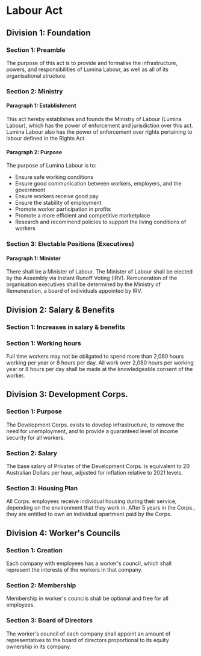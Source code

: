 # Labour Act


## Division 1: Foundation

### Section 1: Preamble
The purpose of this act is to provide and formalise the infrastructure, powers, and responsibilities of Lumina Labour, as well as all of its organisational structure.

### Section 2: Ministry

#### Paragraph 1: Establishment
This act hereby establishes and founds the Ministry of Labour (Lumina Labour), which has the power of enforcement and jurisdiction over this act. Lumina Labour also has the power of enforcement over rights pertaining to labour defined in the Rights Act.

#### Paragraph 2: Purpose
The purpose of Lumina Labour is to: 

- Ensure safe working conditions
- Ensure good communication between workers, employers, and the government
- Ensure workers receive good pay
- Ensure the stability of employment
- Promote worker participation in profits
- Promote a more efficient and competitive marketplace
- Research and recommend policies to support the living conditions of workers

### Section 3: Electable Positions (Executives)

#### Paragraph 1: Minister
There shall be a Minister of Labour. The Minister of Labour shall be elected by the Assembly via Instant Runoff Voting (IRV). Remuneration of the organisation executives shall be determined by the Ministry of Remuneration, a board of individuals appointed by IRV.


## Division 2: Salary & Benefits

### Section 1: Increases in salary & benefits

### Section 1: Working hours
Full time workers may not be obligated to spend more than 2,080 hours working per year or 8 hours per day. All work over 2,080 hours per working year or 8 hours per day shall be made at the knowledgeable consent of the worker.


## Division 3: Development Corps.

### Section 1: Purpose
The Development Corps. exists to develop infrastructure, to remove the need for unemployment, and to provide a guaranteed level of income security for all workers.

### Section 2: Salary
The base salary of Privates of the Development Corps. is equivalent to 20 Australian Dollars per hour, adjusted for inflation relative to 2021 levels.

### Section 3: Housing Plan

All Corps. employees receive individual housing during their service, depending on the environment that they work in. After 5 years in the Corps., they are entitled to own an individual apartment paid by the Corps.


## Division 4: Worker's Councils

### Section 1: Creation
Each company with employees has a worker's council, which shall represent the interests of the workers in that company.

### Section 2: Membership
Membership in worker's councils shall be optional and free for all employees.

### Section 3: Board of Directors
The worker's council of each company shall appoint an amount of representatives to the board of directors proportional to its equity ownership in its company.
